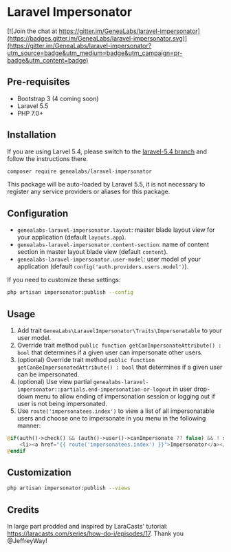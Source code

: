# Laravel Impersonator

[![Join the chat at https://gitter.im/GeneaLabs/laravel-impersonator](https://badges.gitter.im/GeneaLabs/laravel-impersonator.svg)](https://gitter.im/GeneaLabs/laravel-impersonator?utm_source=badge&utm_medium=badge&utm_campaign=pr-badge&utm_content=badge)

## Pre-requisites
- Bootstrap 3 (4 coming soon)
- Laravel 5.5
- PHP 7.0+

## Installation
If you are using Larvel 5.4, please switch to the
[laravel-5.4 branch](https://github.com/GeneaLabs/laravel-impersonator/tree/laravel-5.4)
and follow the instructions there.

```sh
composer require genealabs/laravel-impersonator
```

This package will be auto-loaded by Laravel 5.5, it is not necessary to register
any service providers or aliases for this package.

## Configuration
- `genealabs-laravel-impersonator.layout`: master blade layout view for your application (default `layouts.app`).
- `genealabs-laravel-impersonator.content-section`: name of content section in master layout blade view (default `content`).
- `genealabs-laravel-impersonator.user-model`: user model of your application (default `config('auth.providers.users.model')`).

If you need to customize these settings:
```sh
php artisan impersonator:publish --config
```

## Usage
1. Add trait `GeneaLabs\LaravelImpersonator\Traits\Impersonatable` to your user model.
2. Override trait method `public function getCanImpersonateAttribute() : bool` that determines if a given user can impersonate other users.
3. (optional) Override trait method `public function getCanBeImpersonatedAttribute() : bool` that determines if a given user can be impersonated.
4. (optional) Use view partial `genealabs-laravel-impersonator::partials.end-impersonation-or-logout` in user drop-down menu to allow ending of impersonation session or logging out if user is not being impersonated.
5. Use `route('impersonatees.index')` to view a list of all impersonatable users and choose one to impersonate in you menu in the following manner:
```php
@if(auth()->check() && (auth()->user()->canImpersonate ?? false) && ! session('impersonator'))
    <li><a href="{{ route('impersonatees.index') }}">Impersonator</a></li>
@endif
```

## Customization
```sh
php artisan impersonator:publish --views
```

## Credits
In large part prodded and inspired by LaraCasts' tutorial: https://laracasts.com/series/how-do-i/episodes/17. Thank you @JeffreyWay!
